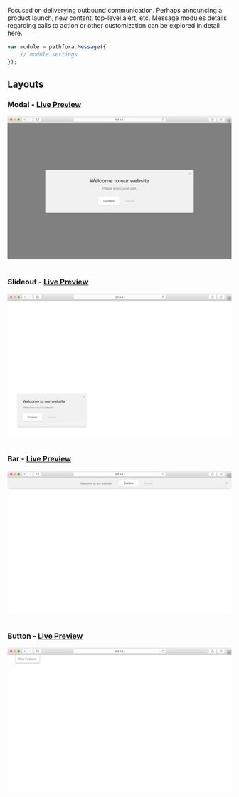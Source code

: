 Focused on deliverying outbound communication. Perhaps announcing a product launch, new content, top-level alert, etc. Message modules details regarding calls to action or other customization can be explored in detail here.

``` javascript
var module = pathfora.Message({
	// module settings
});
```


## Layouts
### Modal - [Live Preview](../../examples/preview/types/message/modal.html)

![Message Modal](../examples/img/types/message/modal.png)

<pre data-src="../../examples/src/types/message/modal.js"></pre>


### Slideout - [Live Preview](../../examples/preview/types/message/slideout.html)

![Message Slideout](../examples/img/types/message/slideout.png)

<pre data-src="../../examples/src/types/message/slideout.js"></pre>


### Bar - [Live Preview](../../examples/preview/types/message/bar.html)

![Message Bar](../examples/img/types/message/bar.png)

<pre data-src="../../examples/src/types/message/bar.js"></pre>


### Button - [Live Preview](../../examples/preview/types/message/button.html)

![Message Button](../examples/img/types/message/button.png)

<pre data-src="../../examples/src/types/message/button.js"></pre>
